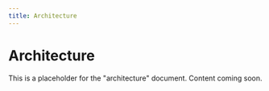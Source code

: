 ```yaml
---
title: Architecture
---
```


# Architecture

This is a placeholder for the "architecture" document. Content coming soon.

